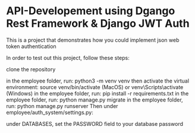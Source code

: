 # API-Developement using Dgango Rest Framework & Django JWT Auth 
This is a project that demonstrates how you could implement json web token authentication 

In order to test out this project, follow these steps:

clone the repository

in the employee folder, run: python3 -m venv venv
then activate the virtual environment: source venv/bin/activate (MacOS) or venv\Scripts\activate (Windows)
in the employee folder, run: pip install -r requirements.txt
in the employee folder, run: python manage.py migrate
in the employee folder, run: python manage.py runserver
Then under employee/auth_system/settings.py:

under DATABASES, set the PASSWORD field to your database password
